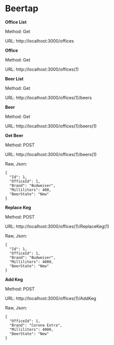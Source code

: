 # Beertap

**Office List**

Method: Get

URL: http://localhost:3000/offices

**Office**

Method: Get

URL: http://localhost:3000/offices(1)

**Beer List**

Method: Get

URL: http://localhost:3000/offices(1)/beers

**Beer**

Method: Get

URL: http://localhost:3000/offices(1)/beers(1)

**Get Beer**

Method: POST

URL: http://localhost:3000/offices(1)/beers(1)

Raw, Json:
```
{
  "Id": 1,
  "OfficeId": 1,
  "Brand": "Budweiser",
  "Milliliters": 400,
  "BeerState": "New"
}
```

**Replace Keg**

Method: POST

URL: http://localhost:3000/offices(1)/ReplaceKeg(1)

Raw, Json:
```
{
  "Id": 1,
  "OfficeId": 1,
  "Brand": "Budweiser",
  "Milliliters": 4000,
  "BeerState": "New"
}
```

**Add Keg**

Method: POST

URL: http://localhost:3000/offices(1)/AddKeg

Raw, Json:
```
{
  "OfficeId": 1,
  "Brand": "Corona Extra",
  "Milliliters": 4000,
  "BeerState": "New"
}
```
